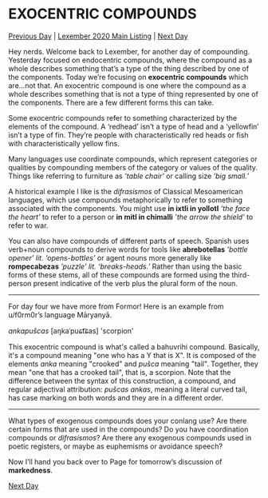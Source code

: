 # EXOCENTRIC COMPOUNDS
[Previous Day](03) | [Lexember 2020 Main Listing](../../toc_lex21) | [Next Day](05)

Hey nerds. Welcome back to Lexember, for another day of compounding. Yesterday focused on endocentric compounds, where the compound as a whole describes something that’s a type of the thing described by one of the components. Today we’re focusing on **exocentric compounds** which are...not that. An exocentric compound is one where the compound as a whole describes something that is not a type of thing represented by one of the components. There are a few different forms this can take.

Some exocentric compounds refer to something characterized by the elements of the compound. A ‘redhead’ isn’t a type of head and a ‘yellowfin’ isn’t a type of fin. They’re people with characteristically red heads or fish with characteristically yellow fins.

Many languages use coordinate compounds, which represent categories or qualities by compounding members of the category or values of the quality. Things like referring to furniture as _’table chair’_ or calling size _’big small.’_

A historical example I like is the _difrasismos_ of Classical Mesoamerican languages, which use compounds metaphorically to refer to something associated with the components. You might use **in ixtli in yollotl** _’the face the heart’_ to refer to a person or **in mitl in chimalli** _’the arrow the shield’_ to refer to war.

You can also have compounds of different parts of speech. Spanish uses verb+noun compounds to derive words for tools like **abrebotellas** _’bottle opener’ lit. ‘opens-bottles’_ or agent nouns more generally like **rompecabezas** _’puzzle’ lit. ‘breaks-heads.’_ Rather than using the basic forms of these stems, all of these compounds are formed using the third-person present indicative of the verb plus the plural form of the noun.

-----

For day four we have more from Formor! Here is an example from u/f0rm0r’s language Māryanyā.

_ankapušcas_ \[aŋkaˈpuɕt͡ɕas\] 'scorpion'

This exocentric compound is what's called a bahuvrihi compound. Basically, it's a compound meaning "one who has a Y that is X". It is composed of the elements _anka_ meaning "crooked" and _pušca_ meaning "tail". Together, they mean "one that has a crooked tail", that is, a scorpion. Note that the difference between the syntax of this construction, a compound, and regular adjectival attribution: _pušcas ankas_, meaning a literal curved tail, has case marking on both words and they are in a different order.

-----

What types of exogenous compounds does your conlang use? Are there certain forms that are used in the compounds? Do you have coordination compounds or _difrasismos_? Are there any exogenous compounds used in poetic registers, or maybe as euphemisms or avoidance speech?

Now I’ll hand you back over to Page for tomorrow’s discussion of **markedness**.

[Next Day](05)
